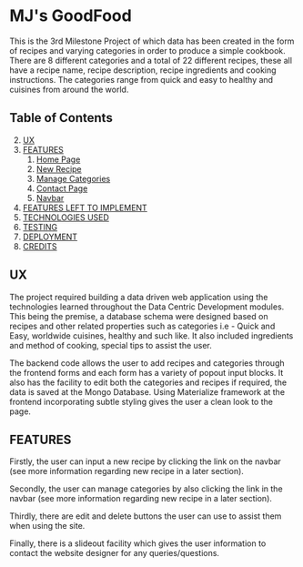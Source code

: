 <h1>
<a id="user-content-MJ's-GoodFood" class="anchor" aria-hidden="true" href="#MJ's-GoodFood"></a>
MJ's GoodFood</h1>

<p>This is the 3rd Milestone Project of which data has been created in the form of recipes and varying categories in order to produce a simple cookbook.  There are 8 different categories and a total of 22 different recipes, these all have a recipe name, recipe description, recipe ingredients and cooking instructions.  The categories range from quick and easy to healthy and cuisines from around the world.</p>

<h2>
<a id="user-content-table-of-contents" class="anchor" area-hidden="true" href="#table-of-contents"></a>
Table of Contents</h2>
<ol start="2">
    <li>
    <a href="#ux">UX</a>
    </li>
    <li>
    <a href="#features">FEATURES</a>
        <ol>
    <li>
    <a href="#home-page">Home Page</a>
    </li>
    <li>
    <a href="#new-recipe">New Recipe</a>
    </li>
    <li>
    <a href="#manage-categories">Manage Categories</a>
    </li>
    <li>
    <a href="#contact-page">Contact Page</a>
    </li>
    <li>
    <a href="navbar">Navbar</a>
    </li>
        </ol>
    <li>
    <a href="#features-left-to-implement">FEATURES LEFT TO IMPLEMENT</a>
    </li>
    <li>
    <a href="#technologies-used">TECHNOLOGIES USED</a>
    </li>
    <li>
    <a href="#testing">TESTING</a>
    </li>
    <li>
    <a href="#deployment">DEPLOYMENT</a>
    </li>
    <li>
    <a href="#credits">CREDITS</a>
    </li>
</ol>
<h2>
    <a id="user-content-ux" class="anchor" aria-hidden="true" href="#ux"></a>
UX
</h2>

<p>The project required building a data driven web application using the technologies learned throughout the Data Centric Development modules.  This being the premise, a database schema were designed based on recipes and other related properties such as categories i.e - Quick and Easy, worldwide cuisines, healthy and such like.  It also included ingredients and method of cooking, special tips to assist the user.</p>
<p>The backend code allows the user to add recipes and categories through the frontend forms and each form has a variety of popout input blocks.  It also has the facility to edit both the categories and recipes if required, the data is saved at the Mongo Database.  Using Materialize framework at the frontend incorporating subtle styling gives the user a clean look to the page.</P>

<h2>
    <a id="user-content-features" class="anchor" aria-hidden="true" href="#features"></a>
FEATURES
</h2>

<p>Firstly, the user can input a new recipe by clicking the link on the navbar (see more information regarding new recipe in a later section).</p>
<p>Secondly, the user can manage categories by also clicking the link in the navbar (see more information regarding new recipe in a later section).</p>
<p>Thirdly, there are edit and delete buttons the user can use to assist them when using the site.</p>
<p>Finally, there is a slideout facility which gives the user information to contact the website designer for any queries/questions.


